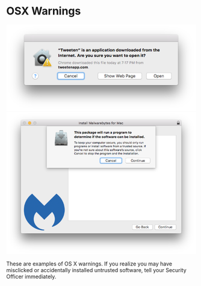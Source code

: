 # OSX Warnings

![](../images/security-awareness/articles/osx-warning-1.png) ![](../images/security-awareness/articles/osx-warning-2.png)

These are examples of OS X warnings. If you realize you may have misclicked or accidentally installed untrusted software, tell your Security Officer immediately.
